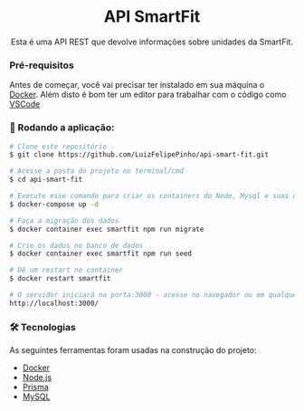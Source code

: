 <h1 align="center">API SmartFit</h1>
<p align="center">Esta é uma API REST que devolve informações sobre unidades da SmartFit.</p>

### Pré-requisitos

Antes de começar, você vai precisar ter instalado em sua máquina o [Docker](https://www.docker.com/). 
 Além disto é bom ter um editor para trabalhar com o código como [VSCode](https://code.visualstudio.com/)

### 🎲 Rodando a aplicação:

```bash
# Clone este repositório
$ git clone https://github.com/LuizFelipePinho/api-smart-fit.git

# Acesse a pasta do projeto no terminal/cmd
$ cd api-smart-fit

# Execute esse comando para criar os containers do Node, Mysql e suas dependências  
$ docker-compose up -d

# Faça a migração dos dados
$ docker container exec smartfit npm run migrate

# Crie os dados no banco de dados
$ docker container exec smartfit npm run seed

# Dê um restart no container
$ docker restart smartfit 

# O servidor iniciará na porta:3000 - acesse no navegador ou em qualquer software para teste de API o link 
http://localhost:3000/

```

### 🛠 Tecnologias

As seguintes ferramentas foram usadas na construção do projeto:

- [Docker](https://www.docker.com/)
- [Node.js](https://nodejs.org/en/)
- [Prisma](https://www.prisma.io/)
- [MySQL](https://www.mysql.com/)




